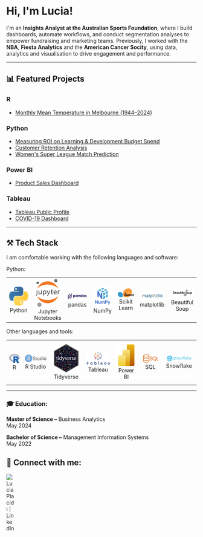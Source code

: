 <!--
### Hi there 👋
**luciaplacidi/luciaplacidi** is a ✨ _special_ ✨ repository because its `README.md` (this file) appears on your GitHub profile.

Here are some ideas to get you started:

- 🔭 I’m currently working on ...
- 🌱 I’m currently learning ...
- 👯 I’m looking to collaborate on ...
- 🤔 I’m looking for help with ...
- 💬 Ask me about ...
- 📫 How to reach me: ...
- 😄 Pronouns: ...
- ⚡ Fun fact: ...
-->


<h1>Hi, I'm Lucia! </h1>

I'm an **Insights Analyst at the Australian Sports Foundation**, where I build dashboards, automate workflows, and conduct segmentation analyses to empower fundraising and marketing teams. Previously, I worked with the **NBA**, **Fiesta Analytics** and the **American Cancer Socity**, using data, analytics and visualisation to drive engagement and performance.

---

## 📊 Featured Projects

### R
- [Monthly Mean Temperature in Melbourne (1944–2024)](https://github.com/luciaplacidi/melbourne-temp)

### Python
- [Measuring ROI on Learning & Development Budget Spend](https://github.com/luciaplacidi/L-D-Budget-Analysis)
- [Customer Retention Analysis](https://github.com/luciaplacidi/Customer-Retention-Analysis)
- [Women's Super League Match Prediction](https://github.com/luciaplacidi/WSL-Match-Prediction/tree/main)

### Power BI
- [Product Sales Dashboard](https://github.com/luciaplacidi/Product-Sales-Analysis)

### Tableau
- [Tableau Public Profile](https://public.tableau.com/app/profile/lucia.placidi/vizzes)
- [COVID-19 Dashboard](https://public.tableau.com/app/profile/lucia.placidi/viz/GlobalCOVID-19VaccineTracker_16759591952180/COVID-19VaccineTracker)

---

<!-- Tech Stack -->
<h2 align="left" id="tech-stack"> ⚒️ Tech Stack</h2>

I am comfortable working with the following languages and software:

Python:<br>

<div align="center">
<table align="center">
    <tr>
        <td align="center" width="140" height="112.43">
            <img src="./icons/python.jpeg" width="65px"/>
            <br/> Python
        </td>
        <td align="center" width="140" height="112.43">
            <img src="./icons/jupyter.png" width="65px"/>
            <br/> Jupyter Notebooks
        </td>
        <td align="center" width="140" height="112.43">
            <img src="./icons/pandas.png" width="65px"/>
            <br/> pandas
        </td>
        <td align="center" width="140" height="112.43">
            <img src="./icons/numpy.png" width="65px"/>
            <br/> NumPy
        </td>
        <td align="center" width="140" height="112.43">
            <img src="./icons/scikitlearn.png" width="65px"/>
            <br/> Scikit Learn
        </td>
        <td align="center" width="140" height="112.43">
            <img src="./icons/matplotlib.png" width="65px"/>
            <br/> matplotlib
        </td>
        <td align="center" width="140" height="112.43">
            <img src="./icons/beautifulsoup.png" width="65px"/>
            <br/> Beautiful Soup
        </td>
    </tr>
</table>
</div>

Other languages and tools:<br>

<div align="center">
<table align="center">
    <tr>
        <td align="center" width="140" height="112.43">
            <img src="./icons/r.png" width="65px"/>
            <br/> R
        </td>
        <td align="center" width="140" height="112.43">
            <img src="./icons/rstudio.png" width="65px"/>
            <br/> R Studio
        </td>
        <td align="center" width="140" height="112.43">
            <img src="./icons/tidyverse.png" width="65px"/>
            <br/> Tidyverse
        </td>
        <td align="center" width="140" height="112.43">
            <img src="./icons/tableau.png" width="65px"/>
            <br/> Tableau
        </td>
        <td align="center" width="140" height="112.43">
            <img src="./icons/powerbi.png" width="65px"/>
            <br/> Power BI
        </td>
        <td align="center" width="140" height="112.43">
            <img src="./icons/sql.png" width="65px"/>
            <br/> SQL
        </td>
        <td align="center" width="140" height="112.43">
            <img src="./icons/snowflake.png" width="65px"/>
            <br/> Snowflake
        </td>
    </tr>
</table>
</div>

---


<h3>🎓 Education:</h3>
<p><strong>Master of Science –</strong> Business Analytics<br>May 2024<br>
<p><strong>Bachelor of Science –</strong> Management Information Systems<br>May 2022<br>

 <!--
<h2>🌱 I’m currently working on ...</h2>
- Sports Analytics 

<h2>📚 What I'm reading</h2>
- The Data Detective: Ten Easy Rules to Make Sense of Statistics by Tim Harford -->

<h2> 🔗 Connect with me:</h2>

[<img align="left" alt="LuciaPlacidi | LinkedIn" width="22px" src="https://cdn.jsdelivr.net/npm/simple-icons@v3/icons/linkedin.svg" />][linkedin]

[linkedin]: https://www.instagram.com/lucia-placidi/


